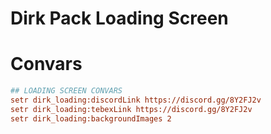 # Dirk Pack Loading Screen 



# Convars 
```cfg
## LOADING SCREEN CONVARS
setr dirk_loading:discordLink https://discord.gg/8Y2FJ2v
setr dirk_loading:tebexLink https://discord.gg/8Y2FJ2v
setr dirk_loading:backgroundImages 2

```